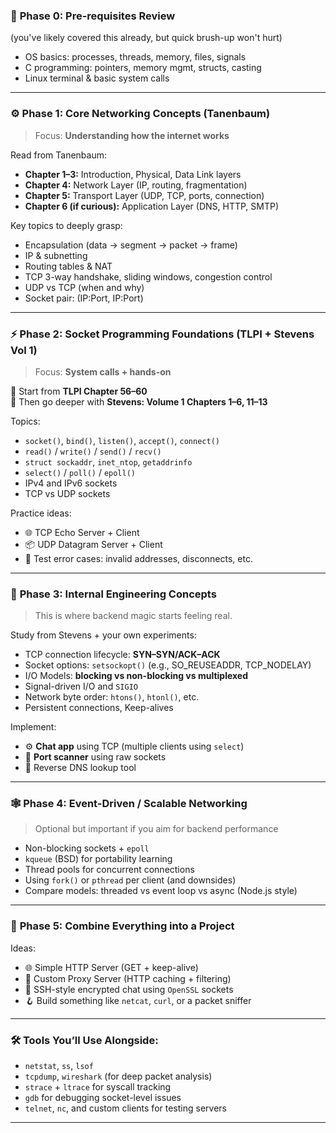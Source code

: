 ### 🚧 **Phase 0: Pre-requisites Review**
(you've likely covered this already, but quick brush-up won't hurt)

- OS basics: processes, threads, memory, files, signals
- C programming: pointers, memory mgmt, structs, casting
- Linux terminal & basic system calls

---

### ⚙️ **Phase 1: Core Networking Concepts (Tanenbaum)**
> Focus: **Understanding how the internet works**

Read from Tanenbaum:
- **Chapter 1–3:** Introduction, Physical, Data Link layers
- **Chapter 4:** Network Layer (IP, routing, fragmentation)
- **Chapter 5:** Transport Layer (UDP, TCP, ports, connection)
- **Chapter 6 (if curious):** Application Layer (DNS, HTTP, SMTP)

Key topics to deeply grasp:
- Encapsulation (data → segment → packet → frame)
- IP & subnetting
- Routing tables & NAT
- TCP 3-way handshake, sliding windows, congestion control
- UDP vs TCP (when and why)
- Socket pair: (IP:Port, IP:Port)

---

### ⚡️ **Phase 2: Socket Programming Foundations (TLPI + Stevens Vol 1)**
> Focus: **System calls + hands-on**

🔹 Start from **TLPI Chapter 56–60**  
🔹 Then go deeper with **Stevens: Volume 1 Chapters 1–6, 11–13**

Topics:
- `socket()`, `bind()`, `listen()`, `accept()`, `connect()`
- `read()` / `write()` / `send()` / `recv()`
- `struct sockaddr`, `inet_ntop`, `getaddrinfo`
- `select()` / `poll()` / `epoll()`
- IPv4 and IPv6 sockets
- TCP vs UDP sockets

Practice ideas:
- 🌐 TCP Echo Server + Client
- 📦 UDP Datagram Server + Client
- 🧪 Test error cases: invalid addresses, disconnects, etc.

---

### 🧠 **Phase 3: Internal Engineering Concepts**
> This is where backend magic starts feeling real.

Study from Stevens + your own experiments:
- TCP connection lifecycle: **SYN–SYN/ACK–ACK**
- Socket options: `setsockopt()` (e.g., SO_REUSEADDR, TCP_NODELAY)
- I/O Models: **blocking vs non-blocking vs multiplexed**
- Signal-driven I/O and `SIGIO`
- Network byte order: `htons()`, `htonl()`, etc.
- Persistent connections, Keep-alives

Implement:
- ⚙️ **Chat app** using TCP (multiple clients using `select`)
- 🔌 **Port scanner** using raw sockets
- 🧠 Reverse DNS lookup tool

---

### 🕸 **Phase 4: Event-Driven / Scalable Networking**
> Optional but important if you aim for backend performance

- Non-blocking sockets + `epoll`
- `kqueue` (BSD) for portability learning
- Thread pools for concurrent connections
- Using `fork()` or `pthread` per client (and downsides)
- Compare models: threaded vs event loop vs async (Node.js style)

---

### 🚀 **Phase 5: Combine Everything into a Project**
Ideas:
- 🌐 Simple HTTP Server (GET + keep-alive)
- 🧰 Custom Proxy Server (HTTP caching + filtering)
- 🔐 SSH-style encrypted chat using `OpenSSL` sockets
- 🪝 Build something like `netcat`, `curl`, or a packet sniffer

---

### 🛠 Tools You’ll Use Alongside:
- `netstat`, `ss`, `lsof`
- `tcpdump`, `wireshark` (for deep packet analysis)
- `strace` + `ltrace` for syscall tracking
- `gdb` for debugging socket-level issues
- `telnet`, `nc`, and custom clients for testing servers

---